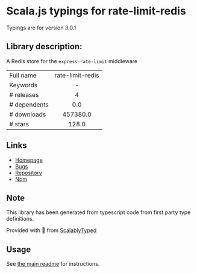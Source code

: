 
# Scala.js typings for rate-limit-redis

Typings are for version 3.0.1

## Library description:
A Redis store for the `express-rate-limit` middleware

|                    |                 |
| ------------------ | :-------------: |
| Full name          | rate-limit-redis |
| Keywords           | - |
| # releases         | 4 |
| # dependents       | 0.0 |
| # downloads        | 457380.0 |
| # stars            | 128.0 |

## Links
- [Homepage](https://github.com/wyattjoh/rate-limit-redis)
- [Bugs](https://github.com/wyattjoh/rate-limit-redis/issues)
- [Repository](https://github.com/wyattjoh/rate-limit-redis)
- [Npm](https://www.npmjs.com/package/rate-limit-redis)
    


## Note
This library has been generated from typescript code from first party type definitions.

Provided with :purple_heart: from [ScalablyTyped](https://github.com/oyvindberg/ScalablyTyped)

## Usage
See [the main readme](../../readme.md) for instructions.


